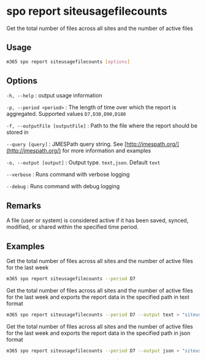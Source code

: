 # spo report siteusagefilecounts

Get the total number of files across all sites and the number of active files

## Usage

```sh
m365 spo report siteusagefilecounts [options]
```

## Options

`-h, --help`
: output usage information

`-p, --period <period>`
: The length of time over which the report is aggregated. Supported values `D7,D30,D90,D180`

`-f, --outputFile [outputFile]`
: Path to the file where the report should be stored in

`--query [query]`
: JMESPath query string. See [http://jmespath.org/](http://jmespath.org/) for more information and examples

`-o, --output [output]`
: Output type. `text,json`. Default `text`

`--verbose`
: Runs command with verbose logging

`--debug`
: Runs command with debug logging

## Remarks

A file (user or system) is considered active if it has been saved, synced, modified, or shared within the specified time period.

## Examples

Get the total number of files across all sites and the number of active files for the last week

```sh
m365 spo report siteusagefilecounts --period D7
```

Get the total number of files across all sites and the number of active files for the last week and exports the report data in the specified path in text format

```sh
m365 spo report siteusagefilecounts --period D7 --output text > "siteusagefilecounts.txt"
```

Get the total number of files across all sites and the number of active files for the last week and exports the report data in the specified path in json format

```sh
m365 spo report siteusagefilecounts --period D7 --output json > "siteusagefilecounts.json"
```
